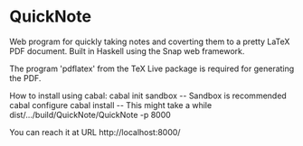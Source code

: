 # QuickNote
Web program for quickly taking notes and coverting them to a pretty LaTeX PDF document. Built in Haskell using the Snap web framework.

The program 'pdflatex' from the TeX Live package is required for generating the PDF.

How to install using cabal:
cabal init sandbox -- Sandbox is recommended
cabal configure
cabal install -- This might take a while
dist/.../build/QuickNote/QuickNote -p 8000

You can reach it at URL http://localhost:8000/
